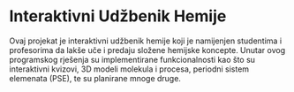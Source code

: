 # Interaktivni Udžbenik Hemije

Ovaj projekat je interaktivni udžbenik hemije koji je namijenjen studentima i profesorima da lakše uče i predaju složene hemijske koncepte. Unutar ovog programskog rješenja su implementirane funkcionalnosti kao što su interaktivni kvizovi, 3D modeli molekula i procesa, periodni sistem elemenata (PSE), te su planirane mnoge druge.



